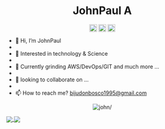 <p align="center"> <h1 align="center"> JohnPaul A </h1></p>
<p align="center">
	<a href="https://github.com/john-s21" target="_blank"><img align="center" src="https://cdn.jsdelivr.net/npm/bootstrap-icons@1.8.1/icons/github.svg" alt="JohnPaul A" height="20" width="20" /></a>
	<a href="https://discordapp.com/users/534727594764140560" target="_blank"><img align="center" src="https://cdn.jsdelivr.net/npm/bootstrap-icons@1.8.1/icons/discord.svg" alt="JohnPaul Ar" height="20" width="20" /></a>
	<a href="https://mail.google.com/mail/?view=cm&amp;fs=1&amp;to=bijudonbosco1995@gmail.com" target="_blank" bis_skin_checked="1"><img align="center" src="https://cdn.jsdelivr.net/npm/bootstrap-icons@1.8.1/icons/google.svg" alt="JohnPaul A" height="20" width="20" /></a>
</p>

- 👋 Hi, I’m JohnPaul
- 
- 👀 Interested in technology & Science
- 
- 🌱 Currently grinding AWS/DevOps/GIT and much more ...
- 
- 💞️ looking to collaborate on ...
- 
- 📫 How to reach me? bijudonbosco1995@gmail.com

<p align="center">
	<img src=https://github-readme-stats.vercel.app/api?username=john-s21&show_icons=true&locale=en&custom_title=GitHub+Status=(JOHN)&theme=highcontrast&include_all_commits=true&count_private=true bg_color=DEG,FFFFFF,979A9C,2AA9F1&text_color=000000&title_color=3D02CE&border_color=006BFB alt=john/>
</p>

<a href="https://github.com/john-s21/my-app">
  <img align="center" src="https://github-readme-stats.vercel.app/api/pin/?username=john-s21&show_owner=john-s21&repo=my-app&theme=merko" />
</a>
<a href="https://github.com/john-s21/Django-Web-App">
  <img align="center" src="https://github-readme-stats.vercel.app/api/pin/?username=john-s21&repo=Django-Web-App&show_owner&theme=merko" />
</a>



<!---
john-s21/john-s21 is a ✨ special ✨ repository because its `README.md` (this file) appears on your GitHub profile.
You can click the Preview link to take a look at your changes.
--->
